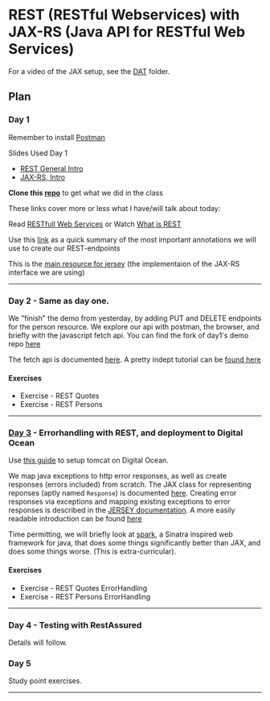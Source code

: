 # REST (RESTful Webservices) with JAX-RS (Java API for RESTful Web Services)

For a video of the JAX setup, see the [DAT](../DAT) folder.

## Plan

### Day 1

Remember to install [Postman](https://www.getpostman.com/) 

Slides Used Day 1
- [REST General Intro](https://efif.sharepoint.com/sites/cph/Lyngby/_layouts/15/guestaccess.aspx?docid=07f4825a1d99a46fbb46b67f6eaabf44e&authkey=AaDF9us4PJNJ7Ove4ER5o_0)
- [JAX-RS, Intro](https://efif.sharepoint.com/sites/cph/Lyngby/_layouts/15/guestaccess.aspx?docid=096689c5617a1453786e2401a34858af8&authkey=AUj8EbepY-ohhgVLk3Z2klU) 

**Clone this [repo](https://github.com/Lars-m/restClassDemoDay1.git)** to get what we did in the class

These links cover more or less what I have/will talk about today:

Read [RESTfull Web Services](http://www.drdobbs.com/web-development/restful-web-services-a-tutorial/240169069?pgno=1) or Watch [What is REST](http://www.restapitutorial.com/lessons/whatisrest.html)

Use this [link](http://docs.oracle.com/javaee/6/tutorial/doc/gilik.html) as a quick summary of the most important annotations we will use to create our REST-endpoints

This is the [main resource for jersey](https://jersey.github.io/documentation/latest/index.html) (the implementaion of the JAX-RS interface we are using)

-----

### Day 2 - Same as day one.

We "finish" the demo from yesterday, by adding PUT and DELETE endpoints for the
person resource. We explore our api with postman, the browser, and briefly with
the javascript fetch api.
You can find the fork of day1's demo repo
[here](https://github.com/CphBusCosSem3/restClassDemoDay1)

The fetch api is documented
[here](https://developer.mozilla.org/en/docs/Web/API/Fetch_API).
A pretty indept tutorial can be [found
here](https://developers.google.com/web/updates/2015/03/introduction-to-fetch)

#### Exercises

  * Exercise - REST Quotes
  * Exercise - REST Persons

-----

### [Day 3](Day3) - Errorhandling with REST, and deployment to Digital Ocean

Use [this
guide](https://docs.google.com/document/d/1TnPFlZjl8phGqROQB0syUnSJQiaDASZya3gv8qK2qcI/edit?usp=sharing)
to setup tomcat on Digital Ocean.

We map java exceptions to http error responses, as well as create responses
(errors included) from scratch. The JAX class for representing reponses (aptly
named `Response`) is documented
[here](http://docs.oracle.com/javaee/7/api/javax/ws/rs/core/Response.html).
Creating error responses via exceptions and mapping existing exceptions to error
responses is described in the [JERSEY
documentation](https://jersey.github.io/documentation/latest/representations.html#d0e6352).
A more easily readable introduction can be found
[here](https://dennis-xlc.gitbooks.io/restful-java-with-jax-rs-2-0-2rd-edition/en/part1/chapter7/exception_handling.html)

Time permitting, we will briefly look at [spark](http://sparkjava.com/), a
Sinatra inspired web framework for java, that does some things significantly
better than JAX, and does some things worse. (This is extra-curricular).

#### Exercises
  * Exercise - REST Quotes ErrorHandling
  * Exercise - REST Persons ErrorHandling

-----

### Day 4 - Testing with RestAssured
Details will follow.

### Day 5
Study point exercises.

-----

<!--
**Day 4 - Test and testing REST Endpoints**<br>
- Database mocking
- RestAssured

*Exercise - REST RestAssured GettingStarted*<br>
*Exercise - REST RestAssured Continued*<br>

**Day 5 - Study point exercises**<br>
*Study point exercises*

## References 
**REST / JAX-RS / JERSEY**<br>
<a href="https://en.wikipedia.org/wiki/Representational_state_transfer" target="_blank">Wikipedia - REST</a><br>
<a href="http://www.restapitutorial.com/lessons/whatisrest.html" target="_blank">RESTapiTutorial - What Is REST?</a><br>
<a href="https://www.tutorialspoint.com/restful/index.htm" target="_blank">Tutorialspoint - REST Tutorial</a><br>
<a href="https://dzone.com/articles/build-rest-service-netbeans-7" target="_blank">Dzone - REST Example</a><br>
<a href="http://www.drdobbs.com/web-development/restful-web-services-a-tutorial/240169069?pgno=1" target="_blank">Dr.Doobs - REST Tutorial</a><br>
<a href="http://www.mkyong.com/tutorials/jax-rs-tutorials/" target="_blank">Mkyong - JAX-RS Tutorial</a><br>
<a href="http://www.vinaysahni.com/best-practices-for-a-pragmatic-restful-api" target="_blank">VinaySahni - REST Best Practices</a><br>
<a href="https://jersey.github.io/#d0e2822" target="_blank">Github - Jersey</a><br>
<a href="https://jersey.github.io/download.html" target="_blank">Github - JAX-RS & Jersey Download</a><br>
<a href="https://jersey.github.io/documentation/latest/index.html" target="_blank">Github - Jersey User Guide</a><br>
<a href="https://jersey.github.io/apidocs/latest/jersey/index.html" target="_blank">Github - Jersey API</a><br>
<a href="https://jersey.github.io/documentation/latest/getting-started.html" target="_blank">Github - Jersey Getting Started</a><br>

**HTTP**<br>
<a href="http://www.mkyong.com/webservices/jax-rs/get-http-header-in-jax-rs/" target="_blank">Mkyong - HTTP Header</a><br>
<a href="http://www.restapitutorial.com/httpstatuscodes.html" target="_blank">RESTapiTutorial - HTTP Status Codes</a><br>

**TEST**<br>
<a href="https://www.martinfowler.com/bliki/InMemoryTestDatabase.html" target="_blank">Fowler - InMemoryTestDatabase</a><br>
<a href="https://semaphoreci.com/community/tutorials/testing-rest-endpoints-using-rest-assured" target="_blank">Semaphore - RestAssured</a><br>

**EXTRA**<br>
<a href="https://en.wikipedia.org/wiki/SOAP" target="_blank">Wikipedia - SOAP</a><br>
<a href="https://www.w3schools.com/xml/xml_soap.asp" target="_blank">W3schools - SOAP</a><br>
<a href="https://en.wikipedia.org/wiki/Web_Services_Description_Language" target="_blank">Wikipedia - WSDL</a><br>
<a href="https://www.w3schools.com/xml/xml_wsdl.asp" target="_blank">W3schools - WSDL</a><br>
-->
